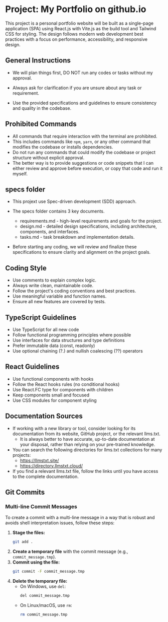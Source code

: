 # Project: My Portfolio on github.io

This project is a personal portfolio website will be built as a single-page application (SPA) using React.js with Vite.js as the build tool and Tailwind CSS for styling. The design follows modern web development best practices with a focus on performance, accessibility, and responsive design.

## General Instructions

- We will plan things first, DO NOT run any codes or tasks without my approval.

- Always ask for clarification if you are unsure about any task or requirement.
- Use the provided specifications and guidelines to ensure consistency and quality in the codebase.

## Prohibited Commands

- All commands that require interaction with the terminal are prohibited.
- This includes commands like `npm`, `yarn`, or any other command that modifies the codebase or installs dependencies.
- Do not run any commands that could modify the codebase or project structure without explicit approval.
- The better way is to provide suggestions or code snippets that I can either review and approve before execution, or copy that code and run it myself.

## specs folder

- This projext use Spec-driven development (SDD) approach.
- The specs folder contains 3 key documents.

  - requirements.md - high-level requirements and goals for the project.
  - design.md - detailed design specifications, including architecture, components, and interfaces.
  - tasks.md - task breakdown and implementation details.

- Before starting any coding, we will review and finalize these specifications to ensure clarity and alignment on the project goals.

## Coding Style

- Use comments to explain complex logic.
- Always write clean, maintainable code.
- Follow the project's coding conventions and best practices.
- Use meaningful variable and function names.
- Ensure all new features are covered by tests.

## TypeScript Guidelines

- Use TypeScript for all new code
- Follow functional programming principles where possible
- Use interfaces for data structures and type definitions
- Prefer immutable data (const, readonly)
- Use optional chaining (?.) and nullish coalescing (??) operators

## React Guidelines

- Use functional components with hooks
- Follow the React hooks rules (no conditional hooks)
- Use React.FC type for components with children
- Keep components small and focused
- Use CSS modules for component styling

## Documentation Sources

- If working with a new library or tool, consider looking for its documentation from its website, GitHub project, or the relevant llms.txt.
  - It is always better to have accurate, up-to-date documentation at your disposal, rather than relying on your pre-trained knowledge.
- You can search the following directories for llms.txt collections for many projects:
  - <https://llmstxt.site/>
  - <https://directory.llmstxt.cloud/>
- If you find a relevant llms.txt file, follow the links until you have access to the complete documentation.

## Git Commits

### Multi-line Commit Messages

To create a commit with a multi-line message in a way that is robust and avoids shell interpretation issues, follow these steps:

1.  **Stage the files:**
    ```bash
    git add .
    ```
2.  **Create a temporary file** with the commit message (e.g., `commit_message.tmp`).
3.  **Commit using the file:**
    ```bash
    git commit -F commit_message.tmp
    ```
4.  **Delete the temporary file:**
    -   On Windows, use `del`:
        ```bash
        del commit_message.tmp
        ```
    -   On Linux/macOS, use `rm`:
        ```bash
        rm commit_message.tmp
        ```